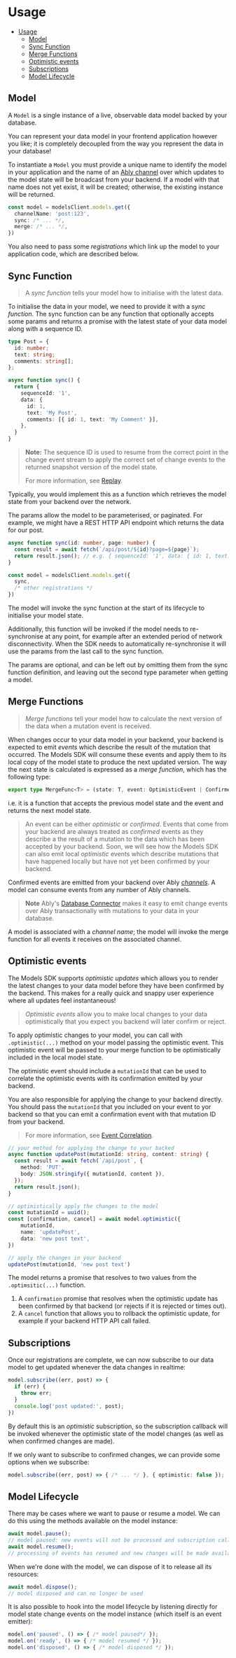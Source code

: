 # Usage

- [Usage](#usage)
  - [Model](#model)
  - [Sync Function](#sync-function)
  - [Merge Functions](#merge-functions)
  - [Optimistic events](#optimistic-events)
  - [Subscriptions](#subscriptions)
  - [Model Lifecycle](#model-lifecycle)

## Model

A `Model` is a single instance of a live, observable data model backed by your database.

You can represent your data model in your frontend application however you like; it is completely decoupled from the way you represent the data in your database!

To instantiate a `Model` you must provide a unique name to identify the model in your application and the name of an [Ably channel](https://ably.com/docs/channels) over which updates to the model state will be broadcast from your backend. If a model with that name does not yet exist, it will be created; otherwise, the existing instance will be returned.

```ts
const model = modelsClient.models.get({
  channelName: 'post:123',
  sync: /* ... */,
  merge: /* ... */,
})
```

You also need to pass some *registrations* which link up the model to your application code, which are described below.

## Sync Function

> A *sync function* tells your model how to initialise with the latest data.

To initialise the data in your model, we need to provide it with a *sync function*. The sync function can be any function that optionally accepts some params and returns a promise with the latest state of your data model along with a sequence ID.

```ts
type Post = {
  id: number;
  text: string;
  comments: string[];
};

async function sync() {
  return {
    sequenceId: '1',
    data: {
      id: 1,
      text: 'My Post',
      comments: [{ id: 1, text: 'My Comment' }],
    },
  }
}
```

> **Note:** The sequence ID is used to resume from the correct point in the change event stream to apply the correct set of change events to the returned snapshot version of the model state.
>
> For more information, see [Replay](./replay.md).

Typically, you would implement this as a function which retrieves the model state from your backend over the network.

The params allow the model to be parameterised, or paginated. For example, we might have a REST HTTP API endpoint which returns the data for our post.

```ts
async function sync(id: number, page: number) {
  const result = await fetch(`/api/post/${id}?page=${page}`);
  return result.json(); // e.g. { sequenceId: '1', data: { id: 1, text: "Hello World", comments: [] } }
}

const model = modelsClient.models.get({
  sync,
  /* other registrations */
})
```

The model will invoke the sync function at the start of its lifecycle to initialise your model state.

Additionally, this function will be invoked if the model needs to re-synchronise at any point, for example after an extended period of network disconnectivity. When the SDK needs to automatically re-synchronise it will use the params from the last call to the sync function.

The params are optional, and can be left out by omitting them from the sync function definition, and leaving out the second type parameter when getting a model.

## Merge Functions

> *Merge functions* tell your model how to calculate the next version of the data when a mutation event is received.

When changes occur to your data model in your backend, your backend is expected to emit *events* which describe the result of the mutation that occurred. The Models SDK will consume these events and apply them to its local copy of the model state to produce the next updated version. The way the next state is calculated is expressed as a *merge function*, which has the following type:

```ts
export type MergeFunc<T> = (state: T, event: OptimisticEvent | ConfirmedEvent) => T;
```

i.e. it is a function that accepts the previous model state and the event and returns the next model state.

> An event can be either *optimistic* or *confirmed*. Events that come from your backend are always treated as *confirmed* events as they describe a the result of a mutation to the data which has been accepted by your backend. Soon, we will see how the Models SDK can also emit local *optimistic* events which describe mutations that have happened locally but have not yet been confirmed by your backend.

Confirmed events are emitted from your backend over Ably *[channels](https://ably.com/docs/channels)*. A model can consume events from any number of Ably channels.

> **Note**
> Ably's [Database Connector](https://github.com/ably-labs/adbc) makes it easy to emit change events over Ably transactionally with mutations to your data in your database.

A model is associated with a *channel name*; the model will invoke the merge function for all events it receives on the associated channel.

## Optimistic events

The Models SDK supports *optimistic updates* which allows you to render the latest changes to your data model before they have been confirmed by the backend. This makes for a really quick and snappy user experience where all updates feel instantaneous!

> *Optimistic events* allow you to make local changes to your data optimistically that you expect you backend will later confirm or reject.

To apply optimistic changes to your model, you can call with `.optimistic(...)` method on your model passing the optimistic event. This optimistic event will be passed to your merge function to be optimistically included in the local model state.

The optimistic event should include a `mutationId` that can be used to correlate the optimistic events with its confirmation emitted by your backend.

You are also responsible for applying the change to your backend directly. You should pass the `mutationId` that you included on your event to yor backend so that you can emit a confirmation event with that mutation ID from your backend.

> For more information, see [Event Correlation](./event-correlation.md).

```ts
// your method for applying the change to your backed
async function updatePost(mutationId: string, content: string) {
  const result = await fetch(`/api/post`, {
    method: 'PUT',
    body: JSON.stringify({ mutationId, content }),
  });
  return result.json();
}

// optimistically apply the changes to the model
const mutationId = uuid();
const [confirmation, cancel] = await model.optimistic({
    mutationId,
    name: 'updatePost',
    data: 'new post text',
})

// apply the changes in your backend
updatePost(mutationId, 'new post text')
```

The model returns a promise that resolves to two values from the `.optimsitic(...)` function.

1. A `confirmation` promise that resolves when the optimistic update has been confirmed by that backend (or rejects if it is rejected or times out).
2. A `cancel` function that allows you to rollback the optimistic update, for example if your backend HTTP API call failed.

## Subscriptions

Once our registrations are complete, we can now subscribe to our data model to get updated whenever the data changes in realtime:

```ts
model.subscribe((err, post) => {
  if (err) {
    throw err;
  }
  console.log('post updated:', post);
})
```

By default this is an *optimistic* subscription, so the subscription callback will be invoked whenever the optimistic state of the model changes (as well as when confirmed changes are made).

If we only want to subscribe to confirmed changes, we can provide some options when we subscribe:

```ts
model.subscribe((err, post) => { /* ... */ }, { optimistic: false });
```

## Model Lifecycle

There may be cases where we want to pause or resume a model. We can do this using the methods available on the model instance:

```ts
await model.pause();
// model paused: new events will not be processed and subscription callbacks will no longer be invoked
await model.resume();
// processing of events has resumed and new changes will be made available to subscribers
```

When we're done with the model, we can dispose of it to release all its resources:

```ts
await model.dispose();
// model disposed and can no longer be used
```

It is also possible to hook into the model lifecycle by listening directly for model state change events on the model instance (which itself is an event emitter):

```ts
model.on('paused', () => { /* model paused*/ });
model.on('ready', () => { /* model resumed */ });
model.on('disposed', () => { /* model disposed */ });
```
